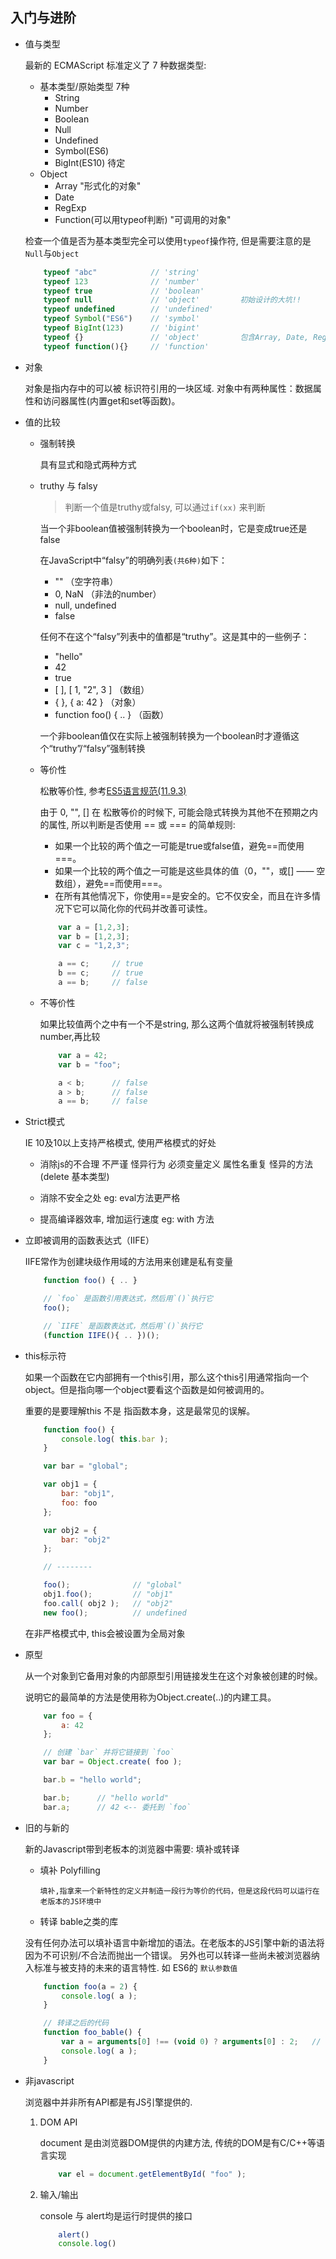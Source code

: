 

## 入门与进阶

* 值与类型

    最新的 ECMAScript 标准定义了 7 种数据类型:
    - 基本类型/原始类型 7种
        - String
        - Number
        - Boolean
        - Null
        - Undefined
        - Symbol(ES6)
        - BigInt(ES10)  待定
    - Object
        - Array  "形式化的对象"
        - Date
        - RegExp
        - Function(可以用typeof判断) "可调用的对象"

    检查一个值是否为基本类型完全可以使用`typeof`操作符, 但是需要注意的是`Null`与`Object`
    ```javascript
        typeof "abc"            // 'string'
        typeof 123              // 'number'
        typeof true             // 'boolean'
        typeof null             // 'object'         初始设计的大坑!!
        typeof undefined        // 'undefined'
        typeof Symbol("ES6")    // 'symbol'
        typeof BigInt(123)      // 'bigint'
        typeof {}               // 'object'         包含Array, Date, RegExp等..
        typeof function(){}     // 'function'       
    ```

* 对象

    对象是指内存中的可以被 标识符引用的一块区域. 对象中有两种属性：数据属性和访问器属性(内置get和set等函数)。


* 值的比较
    - 强制转换
    
        具有显式和隐式两种方式

    - truthy 与 falsy

        > 判断一个值是truthy或falsy, 可以通过`if(xx)` 来判断

        当一个非boolean值被强制转换为一个boolean时，它是变成true还是false

        在JavaScript中“falsy”的明确列表`(共6种)`如下：

        - "" （空字符串）
        - 0, NaN （非法的number）
        - null, undefined
        - false

        任何不在这个“falsy”列表中的值都是“truthy”。这是其中的一些例子：

        - "hello"
        - 42
        - true
        - [ ], [ 1, "2", 3 ] （数组）
        - { }, { a: 42 } （对象）
        - function foo() { .. } （函数）

         一个非boolean值仅在实际上被强制转换为一个boolean时才遵循这个“truthy”/“falsy”强制转换


    - 等价性

        松散等价性, 参考[ES5语言规范(11.9.3)](http://www.ecma-international.org/ecma-262/5.1/#sec-11.9.3)

        由于 0, "", [] 在 松散等价的时候下, 可能会隐式转换为其他不在预期之内的属性, 所以判断是否使用 == 或 === 的简单规则:
        - 如果一个比较的两个值之一可能是true或false值，避免==而使用===。
        - 如果一个比较的两个值之一可能是这些具体的值（0，""，或[] —— 空数组），避免==而使用===。
        - 在所有其他情况下，你使用==是安全的。它不仅安全，而且在许多情况下它可以简化你的代码并改善可读性。

        ```javascript
            var a = [1,2,3];
            var b = [1,2,3];
            var c = "1,2,3";

            a == c;		// true
            b == c;		// true
            a == b;		// false
        ```

    - 不等价性

        如果比较值两个之中有一个不是string, 那么这两个值就将被强制转换成number,再比较
        ```javascript
            var a = 42;
            var b = "foo";

            a < b;		// false
            a > b;		// false
            a == b;		// false
        ```

* Strict模式

    IE 10及10以上支持严格模式, 使用严格模式的好处

    - 消除js的不合理 不严谨 怪异行为   必须变量定义 属性名重复  怪异的方法(delete 基本类型) 

    - 消除不安全之处    eg:  eval方法更严格

    - 提高编译器效率, 增加运行速度      eg: with 方法




* 立即被调用的函数表达式（IIFE）

    IIFE常作为创建块级作用域的方法用来创建是私有变量

    ```javascript
        function foo() { .. }

        // `foo` 是函数引用表达式，然后用`()`执行它
        foo();

        // `IIFE` 是函数表达式，然后用`()`执行它
        (function IIFE(){ .. })();

    ```

* this标示符

    如果一个函数在它内部拥有一个this引用，那么这个this引用通常指向一个object。但是指向哪一个object要看这个函数是如何被调用的。

    重要的是要理解this 不是 指函数本身，这是最常见的误解。

    ```javascript
        function foo() {
            console.log( this.bar );
        }

        var bar = "global";

        var obj1 = {
            bar: "obj1",
            foo: foo
        };

        var obj2 = {
            bar: "obj2"
        };

        // --------

        foo();				// "global"
        obj1.foo();			// "obj1"
        foo.call( obj2 );	// "obj2"
        new foo();			// undefined
    ```

    在非严格模式中, this会被设置为全局对象

* 原型

    从一个对象到它备用对象的内部原型引用链接发生在这个对象被创建的时候。
    
    说明它的最简单的方法是使用称为Object.create(..)的内建工具。
    
    ```javascript
        var foo = {
            a: 42
        };

        // 创建 `bar` 并将它链接到 `foo`
        var bar = Object.create( foo );

        bar.b = "hello world";

        bar.b;		// "hello world"
        bar.a;		// 42 <-- 委托到 `foo`
    ```


* 旧的与新的
    
    新的Javascript带到老板本的浏览器中需要: 填补或转译

    - 填补 Polyfilling

        `填补,指拿来一个新特性的定义并制造一段行为等价的代码，但是这段代码可以运行在老版本的JS环境中`


    - 转译   bable之类的库

    没有任何办法可以填补语言中新增加的语法。在老版本的JS引擎中新的语法将因为不可识别/不合法而抛出一个错误。
    另外也可以转译一些尚未被浏览器纳入标准与被支持的未来的语言特性.
    如 ES6的 `默认参数值`

    ```javascript
        function foo(a = 2) {
            console.log( a );
        }

        // 转译之后的代码
        function foo_bable() {
            var a = arguments[0] !== (void 0) ? arguments[0] : 2;   // void 0 也就是 undefined
            console.log( a );
        }

    ```

* 非javascript

    浏览器中并非所有API都是有JS引擎提供的.
    1. DOM API

        document 是由浏览器DOM提供的内建方法, 传统的DOM是有C/C++等语言实现
        ```javascript
            var el = document.getElementById( "foo" );
        ```


    2. 输入/输出 

        console 与 alert均是运行时提供的接口
        ```javascript
            alert()
            console.log()
        ```
